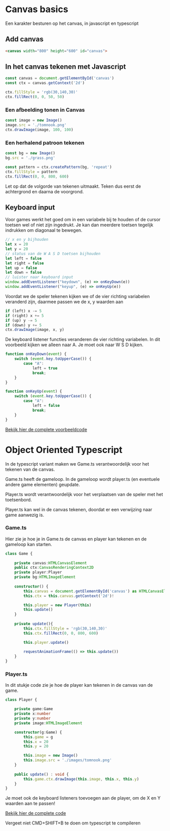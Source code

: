 # Canvas basics

Een karakter besturen op het canvas, in javascript en typescript

## Add canvas

```html
<canvas width="800" height="600" id="canvas">
```

## In het canvas tekenen met Javascript

```javascript
const canvas = document.getElementById('canvas')
const ctx = canvas.getContext('2d')

ctx.fillStyle = 'rgb(30,140,30)'
ctx.fillRect(0, 0, 50, 50)
```

### Een afbeelding tonen in Canvas

```javascript
const image = new Image()
image.src = './tomnook.png'
ctx.drawImage(image, 100, 100)
```
### Een herhalend patroon tekenen
```javascript
const bg = new Image()
bg.src = './grass.png'

const pattern = ctx.createPattern(bg, 'repeat') 
ctx.fillStyle = pattern
ctx.fillRect(0, 0, 800, 600)
```
Let op dat de volgorde van tekenen uitmaakt. Teken dus eerst de achtergrond en daarna de voorgrond.

## Keyboard input

Voor games werkt het goed om in een variabele bij te houden of de cursor toetsen wel of niet zijn ingedrukt. Je kan dan meerdere toetsen tegelijk indrukken om diagonaal te bewegen. 

```javascript
// x en y bijhouden
let x = 20
let y = 20
// status van de W A S D toetsen bijhouden
let left = false
let right = false
let up = false
let down = false
// luister naar keyboard input
window.addEventListener("keydown", (e) => onKeyDown(e))
window.addEventListener("keyup", (e) => onKeyUp(e))
```
Voordat we de speler tekenen kijken we of de vier richting variabelen veranderd zijn, daarmee passen we de x, y waarden aan
```javascript
if (left) x -= 5
if (right) x += 5
if (up) y -= 5
if (down) y += 5
ctx.drawImage(image, x, y)
```
De keyboard listener functies veranderen de vier richting variabelen. In dit voorbeeld kijken we alleen naar A. Je moet ook naar W S D kijken.
```javascript
function onKeyDown(event) {
    switch (event.key.toUpperCase()) {
        case "A":
            left = true
            break;
    }
}

function onKeyUp(event) {
    switch (event.key.toUpperCase()) {
        case "A":
            left = false
            break;
    }
}
```

[Bekijk hier de complete voorbeeldcode](./javascript)

# Object Oriented Typescript

In de typescript variant maken we Game.ts verantwoordelijk voor het tekenen van de canvas.

Game.ts heeft de gameloop. In de gameloop wordt player.ts (en eventuele andere game elementen) geupdate.

Player.ts wordt verantwoordelijk voor het verplaatsen van de speler met het toetsenbord.

Player.ts kan wel in de canvas tekenen, doordat er een verwijzing naar game aanwezig is.

### Game.ts

Hier zie je hoe je in Game.ts de canvas en player kan tekenen en de gameloop kan starten.

```typescript
class Game {
    
    private canvas:HTMLCanvasElement
    public ctx:CanvasRenderingContext2D
    private player:Player
    private bg:HTMLImageElement
     
    constructor() {
        this.canvas = document.getElementById('canvas') as HTMLCanvasElement
        this.ctx = this.canvas.getContext('2d')!

        this.player = new Player(this)
        this.update()
    }
    
    private update(){
        this.ctx.fillStyle = 'rgb(30,140,30)'
        this.ctx.fillRect(0, 0, 800, 600)

        this.player.update()
        
        requestAnimationFrame(() => this.update())
    }
}
```

### Player.ts

In dit stukje code zie je hoe de player kan tekenen in de canvas van de game.

```typescript
class Player {

    private game:Game
    private x:number
    private y:number
    private image:HTMLImageElement

    constructor(g:Game) {
        this.game = g
        this.x = 20
        this.y = 20

        this.image = new Image()
        this.image.src = './images/tomnook.png'
    }
    
    public update() : void {
        this.game.ctx.drawImage(this.image, this.x, this.y)
    }
}
```
Je moet ook de keyboard listeners toevoegen aan de player, om de X en Y waarden aan te passen!

[Bekijk hier de complete code](./typescript)

Vergeet niet CMD+SHIFT+B te doen om typescript te compileren

